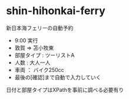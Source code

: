# shin-hihonkai-ferry
新日本海フェリーの自動予約

- 9:00 実行
- 敦賀 => 苫小牧東
- 部屋タイプ : ツーリストA
- 人数 : 大人一人
- 車両 ： バイク250cc
- 最後の[確認]まで自動で入力していく

日付と部屋タイプはXPathを事前に調べる必要有り

